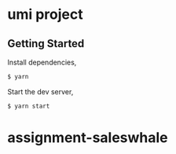# umi project

## Getting Started

Install dependencies,

```bash
$ yarn
```

Start the dev server,

```bash
$ yarn start
```
# assignment-saleswhale
